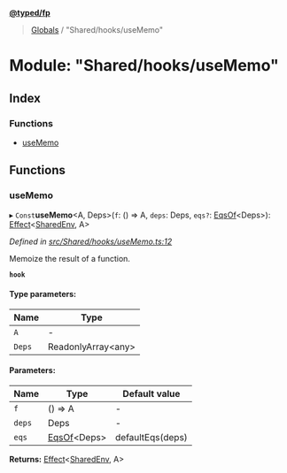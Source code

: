 **[@typed/fp](../README.md)**

> [Globals](../globals.md) / "Shared/hooks/useMemo"

# Module: "Shared/hooks/useMemo"

## Index

### Functions

* [useMemo](_shared_hooks_usememo_.md#usememo)

## Functions

### useMemo

▸ `Const`**useMemo**\<A, Deps>(`f`: () => A, `deps`: Deps, `eqs?`: [EqsOf](_shared_common_eqsof_.md#eqsof)\<Deps>): [Effect](_effect_effect_.effect.md)\<[SharedEnv](../interfaces/_shared_core_services_sharedenv_.sharedenv.md), A>

*Defined in [src/Shared/hooks/useMemo.ts:12](https://github.com/TylorS/typed-fp/blob/6ccb290/src/Shared/hooks/useMemo.ts#L12)*

Memoize the result of a function.

**`hook`** 

#### Type parameters:

Name | Type |
------ | ------ |
`A` | - |
`Deps` | ReadonlyArray\<any> |

#### Parameters:

Name | Type | Default value |
------ | ------ | ------ |
`f` | () => A | - |
`deps` | Deps | - |
`eqs` | [EqsOf](_shared_common_eqsof_.md#eqsof)\<Deps> | defaultEqs(deps) |

**Returns:** [Effect](_effect_effect_.effect.md)\<[SharedEnv](../interfaces/_shared_core_services_sharedenv_.sharedenv.md), A>
